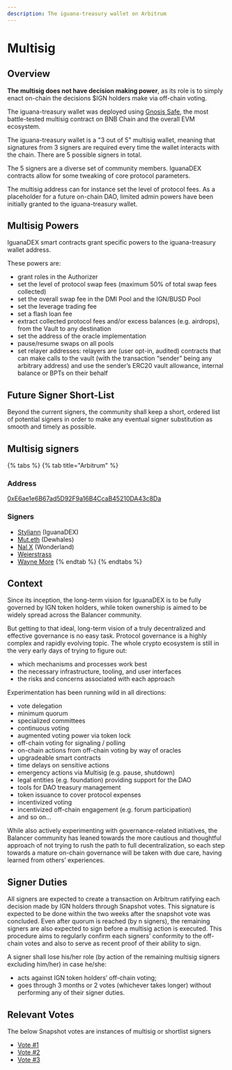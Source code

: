 ```yaml
---
description: The iguana-treasury wallet on Arbitrum
---
```


# Multisig

## Overview

**The multisig does not have decision making power**, as its role is to simply enact on-chain the decisions $IGN holders make via off-chain voting.

The iguana-treasury wallet was deployed using [Gnosis Safe](https://gnosis-safe.io/), the most battle-tested multisig contract on BNB Chain and the overall EVM ecosystem.

The iguana-treasury wallet is a "3 out of 5" multisig wallet, meaning that signatures from 3 signers are required every time the wallet interacts with the chain. There are 5 possible signers in total.&#x20;

The 5 signers are a diverse set of community members. IguanaDEX contracts allow for some tweaking of core protocol parameters.

The multisig address can for instance set the level of protocol fees. As a placeholder for a future on-chain DAO, limited admin powers have been initially granted to the iguana-treasury wallet.

## Multisig Powers

IguanaDEX smart contracts grant specific powers to the iguana-treasury wallet address.

These powers are:

* grant roles in the Authorizer
* set the level of protocol swap fees (maximum 50% of total swap fees collected)
* set the overall swap fee in the DMI Pool and the IGN/BUSD Pool
* set the leverage trading fee
* set a flash loan fee
* extract collected protocol fees and/or excess balances (e.g. airdrops), from the Vault to any destination
* set the address of the oracle implementation
* pause/resume swaps on all pools
* set relayer addresses: relayers are (user opt-in, audited) contracts that can make calls to the vault (with the transaction “sender” being any arbitrary address) and use the sender’s ERC20 vault allowance, internal balance or BPTs on their behalf



## Future Signer Short-List

Beyond the current signers, the community shall keep a short, ordered list of potential signers in order to make any eventual signer substitution as smooth and timely as possible.

## Multisig signers

{% tabs %}
{% tab title="Arbitrum" %}
### Address

[0xE6ae1e6B67ad5D92F9a16B4CcaB45210DA43c8Da](https://bscscan.com/address/0xe6ae1e6b67ad5d92f9a16b4ccab45210da43c8da)

### Signers

* [Styliann](https://twitter.com/Styliann\_) (IguanaDEX)
* [Mut.eth](https://twitter.com/Mut\_eth) (Dewhales)
* [Nal X](https://twitter.com/0xNalX) (Wonderland)
* [Weierstrass](https://twitter.com/weierstrass42)
* [Wayne More](https://twitter.com/ThisIsWayneMore)
{% endtab %}
{% endtabs %}

## Context

Since its inception, the long-term vision for IguanaDEX is to be fully governed by IGN token holders, while token ownership is aimed to be widely spread across the Balancer community.

But getting to that ideal, long-term vision of a truly decentralized and effective governance is no easy task. Protocol governance is a highly complex and rapidly evolving topic. The whole crypto ecosystem is still in the very early days of trying to figure out:

* which mechanisms and processes work best
* the necessary infrastructure, tooling, and user interfaces
* the risks and concerns associated with each approach

Experimentation has been running wild in all directions:

* vote delegation
* minimum quorum
* specialized committees
* continuous voting
* augmented voting power via token lock
* off-chain voting for signaling / polling
* on-chain actions from off-chain voting by way of oracles
* upgradeable smart contracts
* time delays on sensitive actions
* emergency actions via Multisig (e.g. pause, shutdown)
* legal entities (e.g. foundation) providing support for the DAO
* tools for DAO treasury management
* token issuance to cover protocol expenses
* incentivized voting
* incentivized off-chain engagement (e.g. forum participation)
* and so on…

While also actively experimenting with governance-related initiatives, the Balancer community has leaned towards the more cautious and thoughtful approach of not trying to rush the path to full decentralization, so each step towards a mature on-chain governance will be taken with due care, having learned from others’ experiences.

## Signer Duties

All signers are expected to create a transaction on Arbitrum ratifying each decision made by IGN holders through Snapshot votes. This signature is expected to be done within the two weeks after the snapshot vote was concluded. Even after quorum is reached (by n signers), the remaining signers are also expected to sign before a multisig action is executed. This procedure aims to regularly confirm each signers’ conformity to the off-chain votes and also to serve as recent proof of their ability to sign.

A signer shall lose his/her role (by action of the remaining multisig signers excluding him/her) in case he/she:

* acts against IGN token holders’ off-chain voting;
* goes through 3 months or 2 votes (whichever takes longer) without performing any of their signer duties.

## Relevant Votes

The below Snapshot votes are instances of multisig or shortlist signers

* [Vote #1](https://snapshot.org/#/balancer.eth/proposal/0xadd41023d90e4e66bc1af834f7a3951b7c6171388d24f3779afed4ca9ad75a9e)
* [Vote #2](https://snapshot.org/#/balancer.eth/proposal/0xbd025f8f5a0b1d748a8ad034f5a2b6fd50cc8ff7257cbee6b8344b2a70e9e2ed)
* [Vote #3](https://snapshot.org/#/balancer.eth/proposal/0x9614c890099947b96d36cee4f6d64e649fe41bdd66331d1d93b39ed952c4ffcd)
